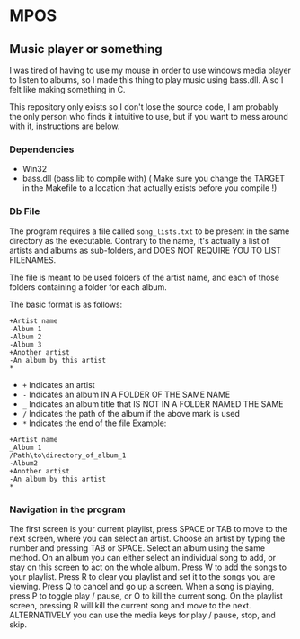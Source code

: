# MPOS
## Music player or something

I was tired of having to use my mouse in order to use windows media player to listen to albums, so I made this thing to play music using bass.dll. Also I felt like making something in C.

This repository only exists so I don't lose the source code, I am probably the only person who finds it intuitive to use, but if you want to mess around with it, instructions are below.

### Dependencies
- Win32
- bass.dll (bass.lib to compile with)
( Make sure you change the TARGET in the Makefile to a location that actually exists before you compile !)

### Db File
The program requires a file called `song_lists.txt` to be present in the same directory as the executable. Contrary to the name, it's actually a list of artists and albums as sub-folders, and DOES NOT REQUIRE YOU TO LIST FILENAMES.

The file is meant to be used folders of the artist name, and each of those folders containing a folder for each album.

The basic format is as follows:
```
+Artist name
-Album 1
-Album 2
-Album 3
+Another artist
-An album by this artist
*
```
- `+` Indicates an artist
- `-` Indicates an album IN A FOLDER OF THE SAME NAME
- `_` Indicates an album title that IS NOT IN A FOLDER NAMED THE SAME
- `/` Indicates the path of the album if the above mark is used
- `*` Indicates the end of the file
Example:
```
+Artist name
_Album 1
/Path\to\directory_of_album_1
-Album2
+Another artist
-An album by this artist
*
```

### Navigation in the program
The first screen is your current playlist, press SPACE or TAB to move to the next screen, where you can select an artist. Choose an artist by typing the number and pressing TAB or SPACE. Select an album using the same method. On an album you can either select an individual song to add, or stay on this screen to act on the whole album. Press W to add the songs to your playlist. Press R to clear you playlist and set it to the songs you are viewing. Press Q to cancel and go up a screen. When a song is playing, press P to toggle play / pause, or O to kill the current song. On the playlist screen, pressing R will kill the current song and move to the next. ALTERNATIVELY you can use the media keys for play / pause, stop, and skip.

